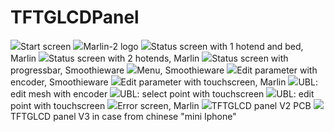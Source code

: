 # TFTGLCDPanel

<img src="./Start-Logo.jpg">Start screen
<img src="./Marlin-2-Logo.jpg">Marlin-2 logo
<img src="./Marlin-1HE.jpg">Status screen with 1 hotend and bed, Marlin
<img src="./Marlin-2HE.jpg">Status screen with 2 hotends, Marlin
<img src="./Smoothie-progressbar.jpg">Status screen with progressbar, Smoothieware
<img src="./Smoothie-menu.jpg">Menu, Smoothieware
<img src="./Smoothie-Edit_Param.jpg">Edit parameter with encoder, Smoothieware
<img src="./Marlin-Edit_param-V3.jpg">Edit parameter with touchscreen, Marlin
<img src="./UBL_Mesh_Editor_encoder.jpg">UBL: edit mesh with encoder
<img src="./UBL-select-V3.jpg">UBL: select point with touchscreen
<img src="./UBL-edt-V3.jpg">UBL: edit point with touchscreen
<img src="./Marlin-Error_Screen.jpg">Error screen, Marlin
<img src="./TFTGLCD-V2.jpg">TFTGLCD panel V2 PCB
<img src="./TFTGLCD-V3.jpg">TFTGLCD panel V3 in case from chinese "mini Iphone"

